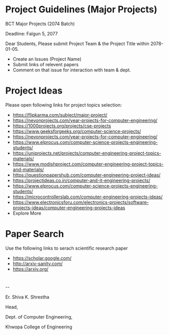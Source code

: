 # Project Guidelines (Major Projects)
BCT Major Projects (2074 Batch)

Deadline:
Falgun 5, 2077

Dear Students,
Please submit Project Team & the Project Title within 2078-01-05.
- Create an Issues (Project Name)
- Submit links of relevent papers
- Comment on that issue for interaction with team & dept.

# Project Ideas
Please open following links for project topics selection:
- https://flipkarma.com/subject/major-project/
- https://nevonprojects.com/year-projects-for-computer-engineering/
- https://1000projects.org/projects/cse-projects
- https://www.geeksforgeeks.org/computer-science-projects/
- https://nevonprojects.com/year-projects-for-computer-engineering/
- https://www.elprocus.com/computer-science-projects-engineering-students/
- https://uniprojects.net/projects/computer-engineering-project-topics-materials/
- https://www.modishproject.com/computer-engineering-project-topics-and-materials/
- https://questionpapershub.com/computer-engineering-project-ideas/
- https://projectideas.co.in/computer-and-it-engineering-projects/
- https://www.elprocus.com/computer-science-projects-engineering-students/
- https://microcontrollerslab.com/computer-engineering-projects-ideas/
- https://www.electronicsforu.com/electronics-projects/software-projects-ideas/computer-engineering-projects-ideas
- Explore More

# Paper Search
Use the following links to serach scientific research paper
- https://scholar.google.com/
- http://arxiv-sanity.com/
- https://arxiv.org/




# 
--

Er. Shiva K. Shrestha

Head,

Dept. of Computer Engineering,

Khwopa College of Engineering
